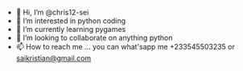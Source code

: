 - 👋 Hi, I’m @chris12-sei
- 👀 I’m interested in python coding 
- 🌱 I’m currently learning pygames
- 💞️ I’m looking to collaborate on anything python
- 📫 How to reach me ... you can what'sapp me +233545503235 or saikristian@gmail.com

<!---
chris12-sei/chris12-sei is a ✨ special ✨ repository because its `README.md` (this file) appears on your GitHub profile.
You can click the Preview link to take a look at your changes.
--->
